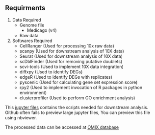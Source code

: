 ## Requirments
  1. Data Required
      - Genome file
        - Medicago (v4)
      - Raw data
  2. Softwares Required
      - CellRanger (Used for processing 10x raw data)
      - scanpy  (Used for downstream analysis of 10X data)
      - Seurat (Used for downstream analysis of 10X data)
      - scDblFinder (Used for removing putative doublets)
      - scvi-tools (Used to implement 10X data integration)
      - diffxpy (Used to identify DEGs)
      - edgeR (Used to identify DEGs with replicates)
      - pyscenic (Used for calculating gene set expression score)
      - rpy2 (Used to implement invocation of R packages in python environment)
      - clusterprofiler (Used to perform GO enrichment analysis)

This [jupyter files](notebooks) contains the scripts needed for downstream analysis. Github often fails to preview large jupyter files, You can preview this file using nbviewer. 

The processed data can be accessed at [OMIX database](https://ngdc.cncb.ac.cn/omix/view/OMIX004822)
